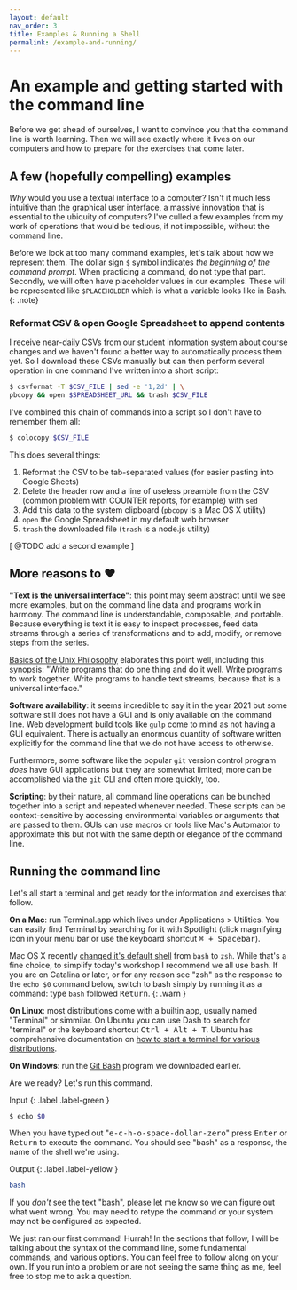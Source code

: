 ```yaml
---
layout: default
nav_order: 3
title: Examples & Running a Shell
permalink: /example-and-running/
---
```


# An example and getting started with the command line

Before we get ahead of ourselves, I want to convince you that the command line is worth learning. Then we will see exactly where it lives on our computers and how to prepare for the exercises that come later.

## A few (hopefully compelling) examples

_Why_ would you use a textual interface to a computer? Isn't it much less intuitive than the graphical user interface, a massive innovation that is essential to the ubiquity of computers? I've culled a few examples from my work of operations that would be tedious, if not impossible, without the command line.

Before we look at too many command examples, let's talk about how we represent them. The dollar sign `$` symbol indicates _the beginning of the command prompt_. When practicing a command, do not type that part. Secondly, we will often have placeholder values in our examples. These will be represented like `$PLACEHOLDER` which is what a variable looks like in Bash.
{: .note}

### Reformat CSV & open Google Spreadsheet to append contents

I receive near-daily CSVs from our student information system about course
changes and we haven't found a better way to automatically process them yet. So
I download these CSVs manually but can then perform several operation in one
command I've written into a short script:

```sh
$ csvformat -T $CSV_FILE | sed -e '1,2d' | \
pbcopy && open $SPREADSHEET_URL && trash $CSV_FILE
```

I've combined this chain of commands into a script so I don't have to remember them all:

```sh
$ colocopy $CSV_FILE
```

This does several things:

1. Reformat the CSV to be tab-separated values (for easier pasting into Google Sheets)
1. Delete the header row and a line of useless preamble from the CSV (common problem with COUNTER reports, for example) with `sed`
1. Add this data to the system clipboard (`pbcopy` is a Mac OS X utility)
1. `open` the Google Spreadsheet in my default web browser
1. `trash` the downloaded file (`trash` is a node.js utility)

[ @TODO add a second example ]

## More reasons to ❤️

**"Text is the universal interface"**: this point may seem abstract until we see more examples, but on the command line data and programs work in harmony. The command line is understandable, composable, and portable. Because everything is text it is easy to inspect processes, feed data streams through a series of transformations and to add, modify, or remove steps from the series.

[Basics of the Unix Philosophy](https://homepage.cs.uri.edu/~thenry/resources/unix_art/ch01s06.html) elaborates this point well, including this synopsis: "Write programs that do one thing and do it well. Write programs to work together. Write programs to handle text streams, because that is a universal interface."

**Software availability**: it seems incredible to say it in the year 2021 but some software still does not have a GUI and is only available on the command line. Web development build tools like `gulp` come to mind as not having a GUI equivalent. There is actually an enormous quantity of software written explicitly for the command line that we do not have access to otherwise.

Furthermore, some software like the popular `git` version control program _does_ have GUI applications but they are somewhat limited; more can be accomplished via the `git` CLI and often more quickly, too.

**Scripting**: by their nature, all command line operations can be bunched together into a script and repeated whenever needed. These scripts can be context-sensitive by accessing environmental variables or arguments that are passed to them. GUIs can use macros or tools like Mac's Automator to approximate this but not with the same depth or elegance of the command line.

## Running the command line

Let's all start a terminal and get ready for the information and exercises that follow.

**On a Mac**: run Terminal.app which lives under Applications > Utilities. You can easily find Terminal by searching for it with Spotlight (click magnifying icon in your menu bar or use the keyboard shortcut <kbd>⌘ + Spacebar</kbd>).

Mac OS X recently [changed it's default shell](https://support.apple.com/en-us/HT208050) from `bash` to `zsh`. While that's a fine choice, to simplify today's workshop I recommend we all use bash. If you are on Catalina or later, or for any reason see "zsh" as the response to the `echo $0` command below, switch to bash simply by running it as a command: type `bash` followed <kbd>Return</kbd>.
{: .warn }

**On Linux**: most distributions come with a builtin app, usually named "Terminal" or simmilar. On Ubuntu you can use Dash to search for "terminal" or the keyboard shortcut <kbd>Ctrl + Alt + T</kbd>. Ubuntu has comprehensive documentation on [how to start a terminal for various distributions](https://help.ubuntu.com/community/UsingTheTerminal#Starting_a_terminal).

**On Windows**: run the [Git Bash](https://gitforwindows.org) program we downloaded earlier.

Are we ready? Let's run this command.

Input
{: .label .label-green }
```sh
$ echo $0
```

When you have typed out "<kbd>e-c-h-o-space-dollar-zero</kbd>" press <kbd>Enter</kbd> or <kbd>Return</kbd> to execute the command. You should see "bash" as a response, the name of the shell we're using.

Output
{: .label .label-yellow }
```sh
bash
```

If you _don't_ see the text "bash", please let me know so we can figure out what went wrong. You may need to retype the command or your system may not be configured as expected.

We just ran our first command! Hurrah! In the sections that follow, I will be talking about the syntax of the command line, some fundamental commands, and various options. You can feel free to follow along on your own. If you run into a problem or are not seeing the same thing as me, feel free to stop me to ask a question.
